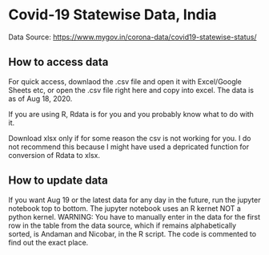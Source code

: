 # Covid-19 Statewise Data, India
Data Source: https://www.mygov.in/corona-data/covid19-statewise-status/

## How to access data
For quick access, downlaod the .csv file and open it with Excel/Google Sheets etc, or open the .csv file right here and copy into excel. The data is as of Aug 18, 2020.

If you are using R, Rdata is for you and you probably know what to do with it.

Download xlsx only if for some reason the csv is not working for you. I do not recommend this because I might have used a depricated function for conversion of Rdata to xlsx.

## How to update data
If you want Aug 19 or the latest data for any day in the future, run the jupyter notebook top to bottom. The jupyter notebook uses an R kernet NOT a python kernel. WARNING: You have to manually enter in the data for the first row in the table from the data source, which if remains alphabetically sorted, is Andaman and Nicobar, in the R script. The code is commented to find out the exact place.